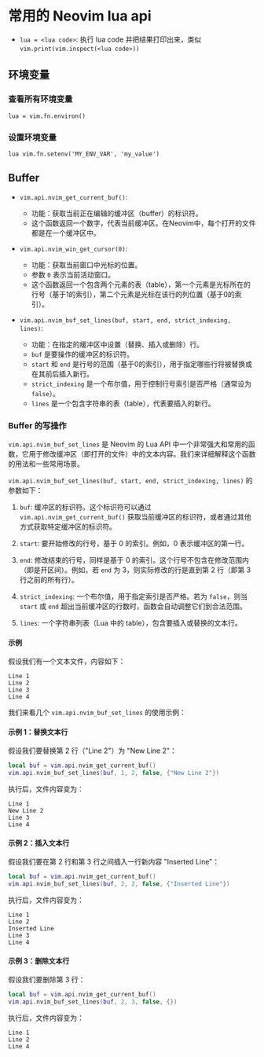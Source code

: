 # 常用的 Neovim lua api

- `lua = <lua code>`: 执行 lua code 并把结果打印出来，类似 `vim.print(vim.inspect(<lua code>))`

## 环境变量

### 查看所有环境变量

`lua = vim.fn.environ()`

### 设置环境变量

`lua vim.fn.setenv('MY_ENV_VAR', 'my_value')`

## Buffer

- `vim.api.nvim_get_current_buf()`:
   - 功能：获取当前正在编辑的缓冲区（buffer）的标识符。
   - 这个函数返回一个数字，代表当前缓冲区。在Neovim中，每个打开的文件都是在一个缓冲区中。

- `vim.api.nvim_win_get_cursor(0)`:
   - 功能：获取当前窗口中光标的位置。
   - 参数 `0` 表示当前活动窗口。
   - 这个函数返回一个包含两个元素的表（table），第一个元素是光标所在的行号（基于1的索引），第二个元素是光标在该行的列位置（基于0的索引）。

- `vim.api.nvim_buf_set_lines(buf, start, end, strict_indexing, lines)`:
   - 功能：在指定的缓冲区中设置（替换、插入或删除）行。
   - `buf` 是要操作的缓冲区的标识符。
   - `start` 和 `end` 是行号的范围（基于0的索引），用于指定哪些行将被替换或在其前后插入新行。
   - `strict_indexing` 是一个布尔值，用于控制行号索引是否严格（通常设为 `false`）。
   - `lines` 是一个包含字符串的表（table），代表要插入的新行。

### Buffer 的写操作

`vim.api.nvim_buf_set_lines` 是 Neovim 的 Lua API 中一个非常强大和常用的函数，它用于修改缓冲区（即打开的文件）中的文本内容。我们来详细解释这个函数的用法和一些常用场景。


`vim.api.nvim_buf_set_lines(buf, start, end, strict_indexing, lines)` 的参数如下：

1. `buf`: 缓冲区的标识符。这个标识符可以通过 `vim.api.nvim_get_current_buf()` 获取当前缓冲区的标识符，或者通过其他方式获取特定缓冲区的标识符。

2. `start`: 要开始修改的行号，基于 0 的索引。例如，0 表示缓冲区的第一行。

3. `end`: 修改结束的行号，同样是基于 0 的索引。这个行号不包含在修改范围内（即是开区间）。例如，若 `end` 为 3，则实际修改的行是直到第 2 行（即第 3 行之前的所有行）。

4. `strict_indexing`: 一个布尔值，用于指定索引是否严格。若为 `false`，则当 `start` 或 `end` 超出当前缓冲区的行数时，函数会自动调整它们到合法范围。

5. `lines`: 一个字符串列表（Lua 中的 table），包含要插入或替换的文本行。

#### 示例

假设我们有一个文本文件，内容如下：

```
Line 1
Line 2
Line 3
Line 4
```

我们来看几个 `vim.api.nvim_buf_set_lines` 的使用示例：

#### 示例 1：替换文本行

假设我们要替换第 2 行（"Line 2"）为 "New Line 2"：

```lua
local buf = vim.api.nvim_get_current_buf()
vim.api.nvim_buf_set_lines(buf, 1, 2, false, {"New Line 2"})
```

执行后，文件内容变为：

```
Line 1
New Line 2
Line 3
Line 4
```

#### 示例 2：插入文本行

假设我们要在第 2 行和第 3 行之间插入一行新内容 "Inserted Line"：

```lua
local buf = vim.api.nvim_get_current_buf()
vim.api.nvim_buf_set_lines(buf, 2, 2, false, {"Inserted Line"})
```

执行后，文件内容变为：

```
Line 1
Line 2
Inserted Line
Line 3
Line 4
```

#### 示例 3：删除文本行

假设我们要删除第 3 行：

```lua
local buf = vim.api.nvim_get_current_buf()
vim.api.nvim_buf_set_lines(buf, 2, 3, false, {})
```

执行后，文件内容变为：

```
Line 1
Line 2
Line 4
```

